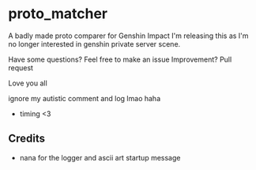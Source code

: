 # proto_matcher

A badly made proto comparer for Genshin Impact
I'm releasing this as I'm no longer interested in genshin private server scene.

Have some questions? Feel free to make an issue
Improvement? Pull request

Love you all

ignore my autistic comment and log lmao haha

- timing <3

## Credits 

- nana for the logger and ascii art startup message
